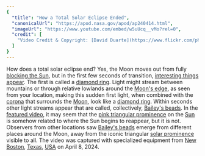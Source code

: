 ```yaml
---
{
  "title": "How a Total Solar Eclipse Ended",
  "canonicalUrl": "https://apod.nasa.gov/apod/ap240414.html",
  "imageUrl": "https://www.youtube.com/embed/w5uUcq__vMo?rel=0",
  "credit": [
    "Video Credit & Copyright: [David Duarte](https://www.flickr.com/photos/davidduarte_astro/)"
  ]
}
---
```


How does a total solar eclipse end? Yes, the Moon moves out from fully [blocking the Sun](https://www.nasa.gov/image-article/solar-eclipse-diagram/), but in the first few seconds of transition, [interesting things appear](https://qph.cf2.quoracdn.net/main-qimg-24a2197245b616b1b04c4fbd4744c471-pjlq). The first is called a [diamond ring](https://apod.nasa.gov/apod/ap201218.html). Light might stream between mountains or through relative lowlands around the [Moon's edge](https://en.wikipedia.org/wiki/Lunar_limb), as seen from your location, making this sudden first light, when combined with the [corona](https://apod.nasa.gov/apod/ap240402.html) that surrounds the [Moon](https://science.nasa.gov/moon/), look like a [diamond ring](https://commons.wikimedia.org/wiki/File:Classic_Diamond_Engagement_Ring.jpg). Within seconds other light streams appear that are called, collectively, [Bailey's beads](https://en.wikipedia.org/wiki/Baily%27s_beads). In the [featured video](https://www.flickr.com/photos/davidduarte_astro/53645501807/in/pool-apods/), it may seem that the [pink triangular prominence](https://www.facebook.com/photo/?fbid=413131944748722&set=a.410844681644115) on the [Sun](https://science.nasa.gov/sun/) is somehow related to where the Sun begins to reappear, but it is not. Observers from other locations saw [Bailey's beads](https://apod.nasa.gov/apod/ap150328.html) emerge from different places around the Moon, away from the iconic triangular [solar prominence](https://apod.nasa.gov/apod/ap230801.html) visible to all. The video was captured with specialized equipment from [New Boston](https://youtu.be/Fo0tD-xNteQ?t=11), [Texas](https://en.wikipedia.org/wiki/Texas), [USA](https://en.wikipedia.org/wiki/United_States) on April 8, 2024.
